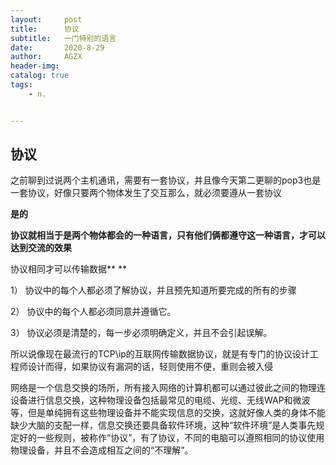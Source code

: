 ```yaml
---
layout:     post
title:      协议
subtitle:   一门特别的语言
date:       2020-8-29
author:     AGZX
header-img: 
catalog: true
tags:
    - n.


---
```


## 协议



之前聊到过说两个主机通讯，需要有一套协议，并且像今天第二更聊的pop3也是一套协议，好像只要两个物体发生了交互那么，就必须要遵从一套协议

**是的**

**协议就相当于是两个物体都会的一种语言，只有他们俩都遵守这一种语言，才可以达到交流的效果**

协议相同才可以传输数据**
**

1） 协议中的每个人都必须了解协议，并且预先知道所要完成的所有的步骤

2） 协议中的每个人都必须同意并遵循它。

3） 协议必须是清楚的，每一步必须明确定义，并且不会引起误解。

所以说像现在最流行的TCP\ip的互联网传输数据协议，就是有专门的协议设计工程师设计而得，如果协议有漏洞的话，轻则使用不便，重则会被入侵

网络是一个信息交换的场所，所有接入网络的计算机都可以通过彼此之间的物理连设备进行信息交换，这种物理设备包括最常见的电缆、光缆、无线WAP和微波等，但是单纯拥有这些物理设备并不能实现信息的交换，这就好像人类的身体不能缺少大脑的支配一样，信息交换还要具备软件环境，这种“软件环境”是人类事先规定好的一些规则，被称作“协议”，有了协议，不同的电脑可以遵照相同的协议使用物理设备，并且不会造成相互之间的“不理解”。

